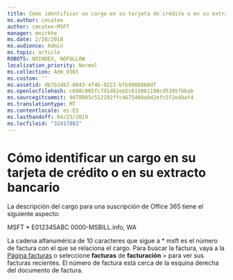 ```yaml
---
title: Cómo identificar un cargo en su tarjeta de crédito o en su extracto bancario
ms.author: cmcatee
author: cmcatee-MSFT
manager: mnirkhe
ms.date: 2/28/2018
ms.audience: Admin
ms.topic: article
ROBOTS: NOINDEX, NOFOLLOW
localization_priority: Normal
ms.collection: Adm_O365
ms.custom: ''
ms.assetid: db7b34b7-0843-4f4b-9222-bfb998b860df
ms.openlocfilehash: c698c085fc7d1d62eb5c615061198cd5395fbbab
ms.sourcegitcommit: 9d78905c512192ffc4675468abd2efc5f2e4baf4
ms.translationtype: MT
ms.contentlocale: es-ES
ms.lasthandoff: 04/23/2019
ms.locfileid: "32417882"
---
```

# <a name="how-to-identify-a-charge-on-your-credit-card-or-bank-statement"></a>Cómo identificar un cargo en su tarjeta de crédito o en su extracto bancario

La descripción del cargo para una suscripción de Office 365 tiene el siguiente aspecto:
  
MSFT \* E012345ABC 0000-MSBILL.info, WA
  
La cadena alfanumérica de 10 caracteres que sigue a \* msft es el número de factura con el que se relaciona el cargo. Para buscar la factura, vaya a la [Página facturas](https://go.microsoft.com/fwlink/p/?linkid=848039) o seleccione **facturas** de **facturación** \> para ver sus facturas recientes. El número de factura está cerca de la esquina derecha del documento de factura. 
  

